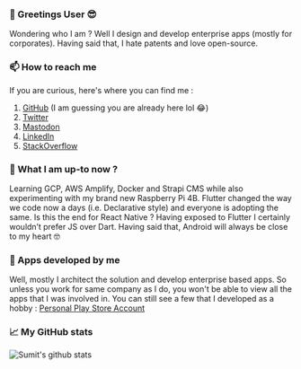 
### 💬 Greetings User 😎
Wondering who I am ? Well I design and develop enterprise apps (mostly for corporates). Having said that, I hate patents and love open-source.

### 📫 How to reach me
If you are curious, here's where you can find me :

 1. [GitHub](https://github.com/sumitsahoo) (I am guessing you are already here lol 😂)
 2. [Twitter](https://twitter.com/sumitsahoo)
 3. [Mastodon](https://mastodon.online/@sumitsahoo)
 4. [LinkedIn](https://www.linkedin.com/in/sumit-sahoo)
 5. [StackOverflow](https://stackoverflow.com/users/1293601/sumit-sahoo)
 
### 🔭 What I am up-to now ?
Learning GCP, AWS Amplify, Docker and Strapi CMS while also experimenting with my brand new Raspberry Pi 4B. Flutter changed the way we code now a days (i.e. Declarative style) and everyone is adopting the same. Is this the end for React Native ? Having exposed to Flutter I certainly wouldn’t prefer JS over Dart. Having said that, Android will always be close to my heart 🤓

### 📱 Apps developed by me
Well, mostly I architect the solution and develop enterprise based apps. So unless you work for same company as I do, you won't be able to view all the apps that I was involved in. You can still see a few that I developed as a hobby :  [Personal Play Store Account](https://play.google.com/store/apps/developer?id=Sumit%20Sahoo)

### 📈 My GitHub stats

![Sumit's github stats](https://github-readme-stats.vercel.app/api?username=sumitsahoo&show_icons=true&count_private=true&hide_title=true)

